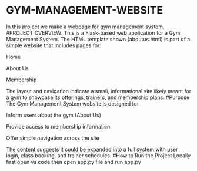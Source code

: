 # GYM-MANAGEMENT-WEBSITE
In this project we make a webpage for gym management system.
#PROJECT OVERVIEW:
This is a Flask-based web application for a Gym Management System. The HTML template shown (aboutus.html) is part of a simple website that includes pages for:

Home

About Us

Membership

The layout and navigation indicate a small, informational site likely meant for a gym to showcase its offerings, trainers, and membership plans.
#Purpose
The Gym Management System website is designed to:

Inform users about the gym (About Us)

Provide access to membership information

Offer simple navigation across the site

The content suggests it could be expanded into a full system with user login, class booking, and trainer schedules.
#How to Run the Project Locally
first open vs code then open app.py file and run app.py
